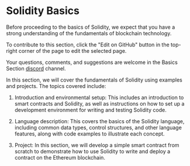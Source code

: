 # Solidity Basics

Before proceeding to the basics of Solidity, we expect that you have a strong understanding of the fundamentals of blockchain technology.

To contribute to this section, click the "Edit on GitHub" button in the top-right corner of the page to edit the selected page.

Your questions, comments, and suggestions are welcome in the Basics Section <a href="https://discord.gg/qg4qks4aU6" target="_blank">discord</a> channel.

In this section, we will cover the fundamentals of Solidity using examples and projects. The topics covered include:

1. Introduction and environmental setup: This includes an introduction to smart contracts and Solidity, as well as instructions on how to set up a development environment for writing and testing Solidity code.

2. Language description: This covers the basics of the Solidity language, including common data types, control structures, and other language features, along with code examples to illustrate each concept.

3. Project: In this section, we will develop a simple smart contract from scratch to demonstrate how to use Solidity to write and deploy a contract on the Ethereum blockchain.



